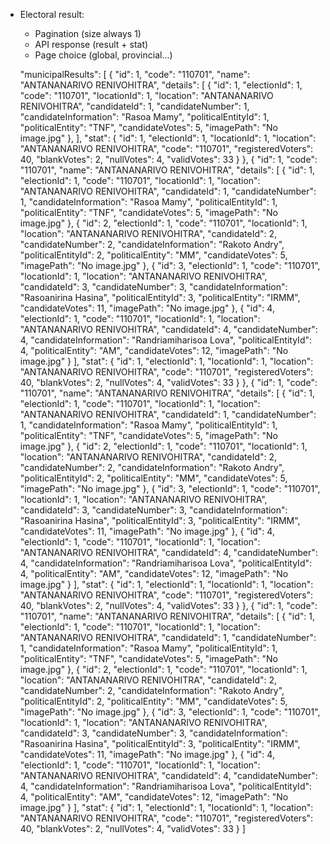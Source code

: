 - Electoral result:

  - Pagination (size always 1)
  - API response (result + stat)
  - Page choice (global, provincial...)

  "municipalResults": [
  {
  "id": 1,
  "code": "110701",
  "name": "ANTANANARIVO RENIVOHITRA",
  "details": [
  {
  "id": 1,
  "electionId": 1,
  "code": "110701",
  "locationId": 1,
  "location": "ANTANANARIVO RENIVOHITRA",
  "candidateId": 1,
  "candidateNumber": 1,
  "candidateInformation": "Rasoa Mamy",
  "politicalEntityId": 1,
  "politicalEntity": "TNF",
  "candidateVotes": 5,
  "imagePath": "No image.jpg"
  },
  ],
  "stat": {
  "id": 1,
  "electionId": 1,
  "locationId": 1,
  "location": "ANTANANARIVO RENIVOHITRA",
  "code": "110701",
  "registeredVoters": 40,
  "blankVotes": 2,
  "nullVotes": 4,
  "validVotes": 33
  }
  },
  {
  "id": 1,
  "code": "110701",
  "name": "ANTANANARIVO RENIVOHITRA",
  "details": [
  {
  "id": 1,
  "electionId": 1,
  "code": "110701",
  "locationId": 1,
  "location": "ANTANANARIVO RENIVOHITRA",
  "candidateId": 1,
  "candidateNumber": 1,
  "candidateInformation": "Rasoa Mamy",
  "politicalEntityId": 1,
  "politicalEntity": "TNF",
  "candidateVotes": 5,
  "imagePath": "No image.jpg"
  },
  {
  "id": 2,
  "electionId": 1,
  "code": "110701",
  "locationId": 1,
  "location": "ANTANANARIVO RENIVOHITRA",
  "candidateId": 2,
  "candidateNumber": 2,
  "candidateInformation": "Rakoto Andry",
  "politicalEntityId": 2,
  "politicalEntity": "MM",
  "candidateVotes": 5,
  "imagePath": "No image.jpg"
  },
  {
  "id": 3,
  "electionId": 1,
  "code": "110701",
  "locationId": 1,
  "location": "ANTANANARIVO RENIVOHITRA",
  "candidateId": 3,
  "candidateNumber": 3,
  "candidateInformation": "Rasoanirina Hasina",
  "politicalEntityId": 3,
  "politicalEntity": "IRMM",
  "candidateVotes": 11,
  "imagePath": "No image.jpg"
  },
  {
  "id": 4,
  "electionId": 1,
  "code": "110701",
  "locationId": 1,
  "location": "ANTANANARIVO RENIVOHITRA",
  "candidateId": 4,
  "candidateNumber": 4,
  "candidateInformation": "Randriamiharisoa Lova",
  "politicalEntityId": 4,
  "politicalEntity": "AM",
  "candidateVotes": 12,
  "imagePath": "No image.jpg"
  }
  ],
  "stat": {
  "id": 1,
  "electionId": 1,
  "locationId": 1,
  "location": "ANTANANARIVO RENIVOHITRA",
  "code": "110701",
  "registeredVoters": 40,
  "blankVotes": 2,
  "nullVotes": 4,
  "validVotes": 33
  }
  },
  {
  "id": 1,
  "code": "110701",
  "name": "ANTANANARIVO RENIVOHITRA",
  "details": [
  {
  "id": 1,
  "electionId": 1,
  "code": "110701",
  "locationId": 1,
  "location": "ANTANANARIVO RENIVOHITRA",
  "candidateId": 1,
  "candidateNumber": 1,
  "candidateInformation": "Rasoa Mamy",
  "politicalEntityId": 1,
  "politicalEntity": "TNF",
  "candidateVotes": 5,
  "imagePath": "No image.jpg"
  },
  {
  "id": 2,
  "electionId": 1,
  "code": "110701",
  "locationId": 1,
  "location": "ANTANANARIVO RENIVOHITRA",
  "candidateId": 2,
  "candidateNumber": 2,
  "candidateInformation": "Rakoto Andry",
  "politicalEntityId": 2,
  "politicalEntity": "MM",
  "candidateVotes": 5,
  "imagePath": "No image.jpg"
  },
  {
  "id": 3,
  "electionId": 1,
  "code": "110701",
  "locationId": 1,
  "location": "ANTANANARIVO RENIVOHITRA",
  "candidateId": 3,
  "candidateNumber": 3,
  "candidateInformation": "Rasoanirina Hasina",
  "politicalEntityId": 3,
  "politicalEntity": "IRMM",
  "candidateVotes": 11,
  "imagePath": "No image.jpg"
  },
  {
  "id": 4,
  "electionId": 1,
  "code": "110701",
  "locationId": 1,
  "location": "ANTANANARIVO RENIVOHITRA",
  "candidateId": 4,
  "candidateNumber": 4,
  "candidateInformation": "Randriamiharisoa Lova",
  "politicalEntityId": 4,
  "politicalEntity": "AM",
  "candidateVotes": 12,
  "imagePath": "No image.jpg"
  }
  ],
  "stat": {
  "id": 1,
  "electionId": 1,
  "locationId": 1,
  "location": "ANTANANARIVO RENIVOHITRA",
  "code": "110701",
  "registeredVoters": 40,
  "blankVotes": 2,
  "nullVotes": 4,
  "validVotes": 33
  }
  },
  {
  "id": 1,
  "code": "110701",
  "name": "ANTANANARIVO RENIVOHITRA",
  "details": [
  {
  "id": 1,
  "electionId": 1,
  "code": "110701",
  "locationId": 1,
  "location": "ANTANANARIVO RENIVOHITRA",
  "candidateId": 1,
  "candidateNumber": 1,
  "candidateInformation": "Rasoa Mamy",
  "politicalEntityId": 1,
  "politicalEntity": "TNF",
  "candidateVotes": 5,
  "imagePath": "No image.jpg"
  },
  {
  "id": 2,
  "electionId": 1,
  "code": "110701",
  "locationId": 1,
  "location": "ANTANANARIVO RENIVOHITRA",
  "candidateId": 2,
  "candidateNumber": 2,
  "candidateInformation": "Rakoto Andry",
  "politicalEntityId": 2,
  "politicalEntity": "MM",
  "candidateVotes": 5,
  "imagePath": "No image.jpg"
  },
  {
  "id": 3,
  "electionId": 1,
  "code": "110701",
  "locationId": 1,
  "location": "ANTANANARIVO RENIVOHITRA",
  "candidateId": 3,
  "candidateNumber": 3,
  "candidateInformation": "Rasoanirina Hasina",
  "politicalEntityId": 3,
  "politicalEntity": "IRMM",
  "candidateVotes": 11,
  "imagePath": "No image.jpg"
  },
  {
  "id": 4,
  "electionId": 1,
  "code": "110701",
  "locationId": 1,
  "location": "ANTANANARIVO RENIVOHITRA",
  "candidateId": 4,
  "candidateNumber": 4,
  "candidateInformation": "Randriamiharisoa Lova",
  "politicalEntityId": 4,
  "politicalEntity": "AM",
  "candidateVotes": 12,
  "imagePath": "No image.jpg"
  }
  ],
  "stat": {
  "id": 1,
  "electionId": 1,
  "locationId": 1,
  "location": "ANTANANARIVO RENIVOHITRA",
  "code": "110701",
  "registeredVoters": 40,
  "blankVotes": 2,
  "nullVotes": 4,
  "validVotes": 33
  }
  ]
